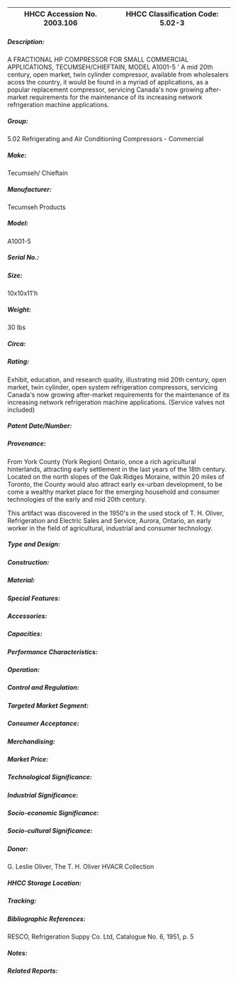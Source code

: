 | **HHCC Accession No. 2003.106** |**HHCC Classification Code:  5.02-3**|
| ----------- | ----------- |
##### Description:
A FRACTIONAL HP COMPRESSOR FOR SMALL COMMERCIAL APPLICATIONS, TECUMSEH/CHIEFTAIN, MODEL A1001-5 ' A mid 20th century, open market, twin cylinder compressor, available from wholesalers acoss the country, it would be found in a myriad of applications, as a popular replacement compressor, servicing Canada's now growing after-market requirements for the maintenance of its increasing network refrigeration machine applications.
##### Group:
5.02 Refrigerating and Air Conditioning Compressors - Commercial

##### Make:
Tecumseh/ Chieftain

##### Manufacturer:
Tecumseh Products

##### Model:
A1001-5

##### Serial No.:


##### Size:
10x10x11'h

##### Weight:
30 lbs

##### Circa:


##### Rating:
Exhibit, education, and research quality, illustrating  mid 20th century, open market, twin cylinder, open system refrigeration compressors, servicing Canada's now growing after-market requirements for the maintenance of its increasing network refrigeration machine applications. (Service valves not included)

##### Patent Date/Number:


##### Provenance:
From York County (York Region) Ontario, once a rich agricultural hinterlands, attracting early settlement in the last years of the 18th century. Located on the north slopes of the Oak Ridges Moraine, within 20 miles of Toronto, the County would also attract early ex-urban development, to be come a wealthy market place for the emerging household and consumer technologies of the early and mid 20th century. 

This artifact was discovered in the 1950's in the used stock of T. H. Oliver, Refrigeration and Electric Sales and Service, Aurora, Ontario, an early worker in the field of agricultural, industrial and consumer technology.

##### Type and Design:


##### Construction:


##### Material:


##### Special Features:


##### Accessories:


##### Capacities:


##### Performance Characteristics:


##### Operation:


##### Control and Regulation:


##### Targeted Market Segment:


##### Consumer Acceptance:


##### Merchandising:


##### Market Price:


##### Technological Significance:


##### Industrial Significance:


##### Socio-economic Significance:


##### Socio-cultural Significance:


##### Donor:
G. Leslie Oliver, The T. H. Oliver HVACR Collection

##### HHCC Storage Location:


##### Tracking:


##### Bibliographic References:
RESCO, Refrigeration Suppy Co. Ltd, Catalogue No. 6, 1951, p. 5

##### Notes:


##### Related Reports:

